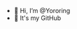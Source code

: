 - 👋 Hi, I’m @Yororing
- 🌱 It's my GitHub


<!---
Yororing/Yororing is a ✨ special ✨ repository because its `README.md` (this file) appears on your GitHub profile.
You can click the Preview link to take a look at your changes.
--->
